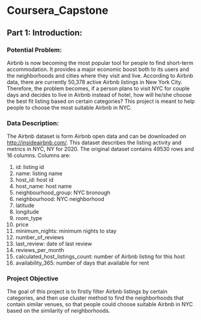 # Coursera_Capstone
## Part 1: Introduction:
### Potential Problem:
Airbnb is now becoming the most popular tool for people to find short-term accommodation. It provides a major economic boost both to its users and the neighborhoods and cities where they visit and live. According to Airbnb data, there are currently 50,378 active Airbnb listings in New York City. Therefore, the problem becomes, if a person plans to visit NYC for couple days and decides to live in Airbnb instead of hotel, how will he/she choose the best fit listing based on certain categories? This project is meant to help people to choose the most suitable Airbnb in NYC.
### Data Description:
The Airbnb dataset is form Airbnb open data and can be downloaded on http://insideairbnb.com/. This dataset describes the listing activity and metrics in NYC, NY for 2020. The original dataset contains 49530 rows and 16 columns. 
Columns are:   
1. id: listing id  
2. name: listing name  
3. host_id: host id  
4. host_name: host name  
5. neighbourhood_group: NYC bronough  
6. neighbourhood: NYC neighborhood  
7. latitude  	
8. longitude  
9. room_type	  
10. price  
11. minimum_nights: minimum nights to stay  
12. number_of_reviews	  
13. last_review: date of last review	  
14. reviews_per_month  
15. calculated_host_listings_count: number of Airbnb listing for this host  
16. availability_365: number of days that available for rent  
### Project Objective
The goal of this project is to firstly filter Airbnb listings by certain categories, and then use cluster method to find the neighborhoods that contain similar venues, so that people could choose suitable Airbnb in NYC based on the similarity of neighborhoods.

